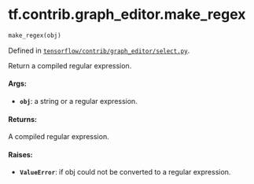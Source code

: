 <div itemscope itemtype="http://developers.google.com/ReferenceObject">
<meta itemprop="name" content="tf.contrib.graph_editor.make_regex" />
</div>

# tf.contrib.graph_editor.make_regex

``` python
make_regex(obj)
```



Defined in [`tensorflow/contrib/graph_editor/select.py`](https://www.tensorflow.org/code/tensorflow/contrib/graph_editor/select.py).

Return a compiled regular expression.

#### Args:

* <b>`obj`</b>: a string or a regular expression.

#### Returns:

  A compiled regular expression.

#### Raises:

* <b>`ValueError`</b>: if obj could not be converted to a regular expression.